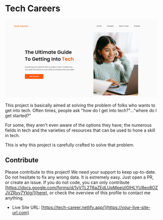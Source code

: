 #  Tech Careers

![Design preview for the Space tourism website coding challenge](./assets/screenshot.png)

This project is basically aimed at solving the problem of folks who wants to get into tech. 
Often times, people ask "how do I get into tech?"..."where do I get started?"

For some, they aren't even aware of the options they have; the numerous fields in tech and the varieties of 
resources that can be used to hone a skill in tech. 

This is why this project is carefully crafted to solve that problem.

## Contribute 

Please contribute to this project! We need your support to keep up-to-date. Do not hesitate to fix any wrong data. It is extremely easy. Just open a PR, or create an issue.
If you do not code, you can only contribute [https://docs.google.com/forms/d/1yVTL2T6aZEdLUpMpeizI0IHLYU8eo8OZJVZRyy7YkIg/](here), or check the overview of this profile to contact me anything.


- Live Site URL: [https://tech-career.netlify.app/](https://your-live-site-url.com)




